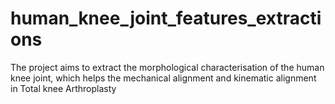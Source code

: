 # human_knee_joint_features_extractions
The project aims to extract the morphological characterisation of the human knee joint, which helps the mechanical alignment and kinematic alignment in Total knee Arthroplasty
